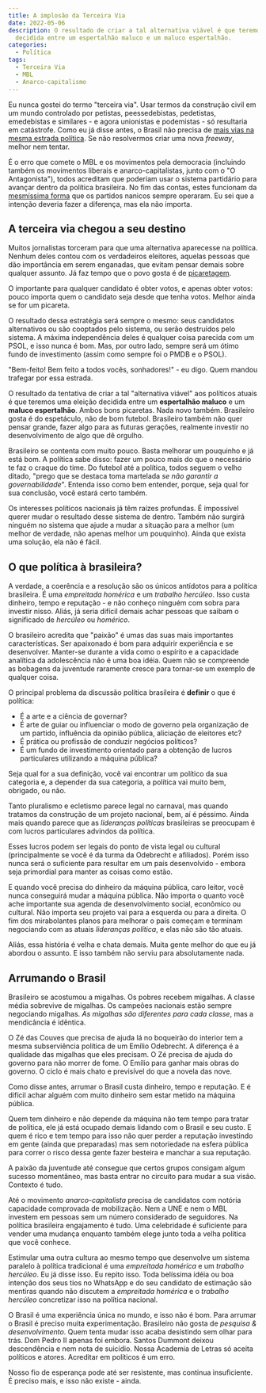 ```yaml
---
title: A implosão da Terceira Via
date: 2022-05-06
description: O resultado de criar a tal alternativa viável é que teremos uma eleição
  decidida entre um espertalhão maluco e um maluco espertalhão.
categories:
  - Política
tags:
  - Terceira Via
  - MBL
  - Anarco-capitalismo
---
```

Eu nunca gostei do termo "terceira via". Usar termos da construção civil em um mundo controlado por petistas, peessedebistas, pedetistas, emedebistas e similares - e agora unionistas e podemistas - só resultaria em catástrofe. Como eu já disse antes, o Brasil não precisa de [mais vias na mesma estrada política](https://llsaboya.com/p/terceira-precisamos-e-de-estradas/). Se não resolvermos criar uma nova *freeway*, melhor nem tentar.

É o erro que comete o MBL e os movimentos pela democracia (incluindo também os movimentos liberais e anarco-capitalistas, junto com o "O Antagonista"), todos acreditam que poderiam usar o sistema partidário para avançar dentro da política brasileira. No fim das contas, estes funcionam da [mesmíssima forma](https://llsaboya.com/p/formacao-de-uma-terceira-via-para-2022/) que os partidos nanicos sempre operaram. Eu sei que a intenção deveria fazer a diferença, mas ela não importa.

## A terceira via chegou a seu destino

Muitos jornalistas torceram para que uma alternativa aparecesse na política. Nenhum deles contou com os verdadeiros eleitores, aquelas pessoas que dão importância em serem enganadas, que evitam pensar demais sobre qualquer assunto. Já faz tempo que o povo gosta é de [picaretagem](https://crusoe.uol.com.br/edicoes/207/era-de-ouro-dos-picaretas/).

O importante para qualquer candidato é obter votos, e apenas obter votos: pouco importa quem o candidato seja desde que tenha votos. Melhor ainda se for um picareta.

O resultado dessa estratégia será sempre o mesmo: seus candidatos alternativos ou são cooptados pelo sistema, ou serão destruídos pelo sistema. A máxima independência deles é qualquer coisa parecida com um PSOL, e isso nunca é bom. Mas, por outro lado, sempre será um ótimo fundo de investimento (assim como sempre foi o PMDB e o PSOL).

"Bem-feito! Bem feito a todos vocês, sonhadores!" - eu digo. Quem mandou trafegar por essa estrada.

O resultado da tentativa de criar a tal "alternativa viável" aos políticos atuais é que teremos uma eleição decidida entre um **espertalhão maluco** e um **maluco espertalhão**. Ambos bons picaretas. Nada novo também. Brasileiro gosta é do espetáculo, não de bom futebol. Brasileiro também não quer pensar grande, fazer algo para as futuras gerações, realmente investir no desenvolvimento de algo que dê orgulho.

Brasileiro se contenta com muito pouco. Basta melhorar um pouquinho e já está bom. A política sabe disso: fazer um pouco mais do que o necessário te faz o craque do time. Do futebol até a política, todos seguem o velho ditado, "prego que se destaca toma martelada *se não garantir a governabilidade*". Entenda isso como bem entender, porque, seja qual for sua conclusão, você estará certo também.

Os interesses políticos nacionais já têm raízes profundas. É impossível querer mudar o resultado desse sistema de dentro. Também não surgirá ninguém no sistema que ajude a mudar a situação para a melhor (um melhor de verdade, não apenas melhor um pouquinho). Ainda que exista uma solução, ela não é fácil.

## O que política à brasileira?
A verdade, a coerência e a resolução são os únicos antídotos para a política brasileira. É  uma *empreitada homérica* e um *trabalho hercúleo*. Isso custa dinheiro, tempo e reputação - e não conheço ninguém com sobra para investir nisso. Aliás, já seria difícil demais achar pessoas que saibam o significado de *hercúleo* ou *homérico*.

O brasileiro acredita que "paixão" é umas das suas mais importantes características. Ser apaixonado é bom para adquirir experiência e se desenvolver. Manter-se durante a vida como o espírito e a capacidade analítica da adolescência não é uma boa idéia. Quem não se compreende as bobagens da juventude raramente cresce para tornar-se um exemplo de qualquer coisa.

O principal problema da discussão política brasileira é **definir** o que é política:
- É a arte e a ciência de governar?
- É arte de guiar ou influenciar o modo de governo pela organização de um partido, influência da opinião pública, aliciação de eleitores etc?
- É prática ou profissão de conduzir negócios políticos?
- É um fundo de investimento orientado para a obtenção de lucros particulares utilizando a máquina pública?

Seja qual for a sua definição, você vai encontrar um político da sua categoria e, a depender da sua categoria, a política vai muito bem, obrigado, ou não.

Tanto pluralismo e ecletismo parece legal no carnaval, mas quando tratamos da construção de um projeto nacional, bem, aí é péssimo. Ainda mais quando parece que as *lideranças políticas* brasileiras se preocupam é com lucros particulares advindos da política. 

Esses lucros podem ser legais do ponto de vista legal ou cultural (principalmente se você é da turma da Odebrecht e afiliados). Porém isso nunca será o suficiente para resultar em um país desenvolvido - embora seja primordial para manter as coisas como estão.

E quando você precisa do dinheiro da máquina pública, caro leitor, você nunca conseguirá mudar a máquina pública. Não importa o quanto você ache importante sua agenda de desenvolvimento social, econômico ou cultural. Não importa seu projeto vai para a esquerda ou para a direita. O fim dos mirabolantes planos para melhorar o país começam e terminam negociando com as atuais *lideranças política*, e elas não são tão atuais.

Aliás, essa história é velha e chata demais. Muita gente melhor do que eu já abordou o assunto. E isso também não serviu para absolutamente nada. 

## Arrumando o Brasil

Brasileiro se acostumou a migalhas. Os pobres recebem migalhas. A classe média sobrevive de migalhas. Os campeões nacionais estão sempre negociando migalhas. *As migalhas são diferentes para cada classe*, mas a mendicância é idêntica. 

O Zé das Couves que precisa de ajuda lá no boqueirão do interior tem a mesma subserviência política de um Emílio Odebrecht. A diferença é a qualidade das migalhas que eles precisam. O Zé precisa de ajuda do governo para não morrer de fome. O Emílio para ganhar mais obras do governo. O ciclo é mais chato e previsível do que a novela das nove.

Como disse antes, arrumar o Brasil custa dinheiro, tempo e reputação. E é difícil achar alguém com muito dinheiro sem estar metido na máquina pública. 

Quem tem dinheiro e não depende da máquina não tem tempo para tratar de política, ele já está ocupado demais lidando com o Brasil e seu custo. E quem é rico e tem tempo para isso não quer perder a reputação investindo em gente (ainda que preparadas) mas sem notoriedade na esfera pública para correr o risco dessa gente fazer besteira e manchar a sua reputação.

A paixão da juventude até consegue que certos grupos consigam algum sucesso momentâneo, mas basta entrar no circuito para mudar a sua visão. Contexto é tudo. 

Até o movimento *anarco-capitalista* precisa de candidatos com notória capacidade comprovada de mobilização. Nem a UNE e nem o MBL investem em pessoas sem um número considerado de seguidores. Na política brasileira engajamento é tudo. Uma celebridade é suficiente para vender uma mudança enquanto também elege junto toda a velha política que você conhece.

Estimular uma outra cultura ao mesmo tempo que desenvolve um sistema paralelo à política tradicional é uma *empreitada homérica* e um *trabalho hercúleo*. Eu já disse isso. Eu repito isso. Toda belíssima idéia ou boa intenção dos seus tios no WhatsApp e do seu candidato de estimação são mentiras quando não discutem a *empreitada homérica* e o *trabalho hercúleo* concretizar isso na política nacional.

O Brasil é uma experiência única no mundo, e isso não é bom. Para arrumar o Brasil é preciso muita experimentação. Brasileiro não gosta de *pesquisa & desenvolvimento*. Quem tenta mudar isso acaba desistindo sem olhar para trás. Dom Pedro II apenas foi embora. Santos Dummont deixou descendência e nem nota de suicídio. Nossa Academia de Letras só aceita políticos e atores. Acreditar em políticos é um erro.

Nosso fio de esperança pode até ser resistente, mas continua insuficiente. É preciso mais, e isso não existe - ainda.